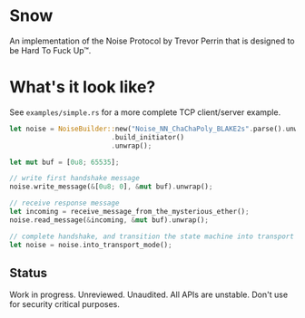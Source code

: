 
# Snow

An implementation of the Noise Protocol by Trevor Perrin that is designed to be
Hard To Fuck Up™.

# What's it look like?
See `examples/simple.rs` for a more complete TCP client/server example.

```rust
let noise = NoiseBuilder::new("Noise_NN_ChaChaPoly_BLAKE2s".parse().unwrap())
                         .build_initiator()
                         .unwrap();

let mut buf = [0u8; 65535];

// write first handshake message
noise.write_message(&[0u8; 0], &mut buf).unwrap();

// receive response message
let incoming = receive_message_from_the_mysterious_ether();
noise.read_message(&incoming, &mut buf).unwrap();

// complete handshake, and transition the state machine into transport mode
let noise = noise.into_transport_mode();
```

## Status

Work in progress. Unreviewed. Unaudited. All APIs are unstable. Don't use for security critical purposes.
